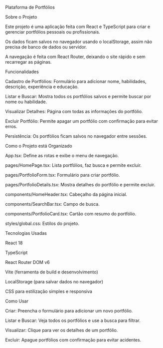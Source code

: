 Plataforma de Portfólios

Sobre o Projeto

Este projeto é uma aplicação feita com React e TypeScript para criar e gerenciar portfólios pessoais ou profissionais.

Os dados ficam salvos no navegador usando o localStorage, assim não precisa de banco de dados ou servidor.

A navegação é feita com React Router, deixando o site rápido e sem recarregar as páginas.

Funcionalidades

Cadastro de Portfólios: Formulário para adicionar nome, habilidades, descrição, experiência e educação.

Listar e Buscar: Mostra todos os portfólios salvos e permite buscar por nome ou habilidade.

Visualizar Detalhes: Página com todas as informações do portfólio.

Excluir Portfólio: Permite apagar um portfólio com confirmação para evitar erros.

Persistência: Os portfólios ficam salvos no navegador entre sessões.

Como o Projeto está Organizado

App.tsx: Define as rotas e exibe o menu de navegação.

pages/HomePage.tsx: Lista portfólios, faz busca e permite excluir.

pages/PortfolioForm.tsx: Formulário para criar portfólio.

pages/PortfolioDetails.tsx: Mostra detalhes do portfólio e permite excluir.

components/HomeHeader.tsx: Cabeçalho da página inicial.

components/SearchBar.tsx: Campo de busca.

components/PortfolioCard.tsx: Cartão com resumo do portfólio.

styles/global.css: Estilos do projeto.

Tecnologias Usadas

React 18

TypeScript

React Router DOM v6

Vite (ferramenta de build e desenvolvimento)

LocalStorage (para salvar dados no navegador)

CSS para estilização simples e responsiva

Como Usar

Criar: Preencha o formulário para adicionar um novo portfólio.

Listar e Buscar: Veja todos os portfólios e use a busca para filtrar.

Visualizar: Clique para ver os detalhes de um portfólio.

Excluir: Apague portfólios com confirmação para evitar acidentes.

